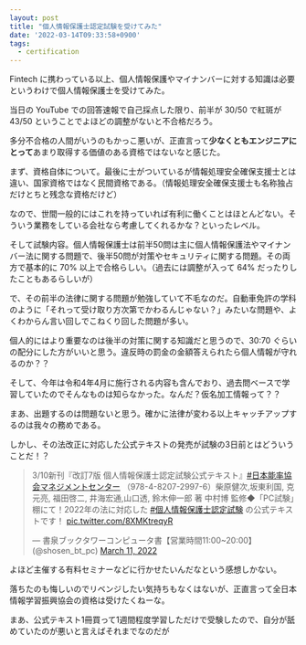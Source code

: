 ```yaml
---
layout: post
title: "個人情報保護士認定試験を受けてみた"
date: '2022-03-14T09:33:58+0900'
tags:
  - certification
---
```


Fintech に携わっている以上、個人情報保護やマイナンバーに対する知識は必要というわけで個人情報保護士を受けてみた。

当日の YouTube での回答速報で自己採点した限り、前半が 30/50 で紅斑が 43/50 ということでよほどの調整がないと不合格だろう。

多分不合格の人間がいうのもかっこ悪いが、正直言って**少なくともエンジニアにとって**あまり取得する価値のある資格ではないなと感じた。

まず、資格自体について。最後に士がついているが情報処理安全確保支援士とは違い、国家資格ではなく民間資格である。（情報処理安全確保支援士も名称独占だけとちと残念な資格だけど）

なので、世間一般的にはこれを持っていれば有利に働くことはほとんどない。そういう業務をしている会社なら考慮してくれるかな？といったレベル。

そして試験内容。個人情報保護士は前半50問は主に個人情報保護法やマイナンバー法に関する問題で、後半50問が対策やセキュリティに関する問題。その両方で基本的に 70% 以上で合格らしい。（過去には調整が入って 64% だったりしたこともあるらしいが）

で、その前半の法律に関する問題が勉強していて不毛なのだ。自動車免許の学科のように「それって受け取り方次第でかわるんじゃない？」みたいな問題や、よくわからん言い回しでこねくり回した問題が多い。

個人的にはより重要なのは後半の対策に関する知識だと思うので、30:70 ぐらいの配分にした方がいいと思う。違反時の罰金の金額答えられたら個人情報が守れるのか？？

そして、今年は令和4年4月に施行される内容も含んでおり、過去問ベースで学習していたのでそんなものは知らなかった。なんだ？仮名加工情報って？？

まあ、出題するのは問題ないと思う。確かに法律が変わる以上キャッチアップするのは我々の務めである。

しかし、その法改正に対応した公式テキストの発売が試験の3日前とはどういうことだ！？

<blockquote class="twitter-tweet"><p lang="ja" dir="ltr">3/10新刊『改訂7版 個人情報保護士認定試験公式テキスト』<a href="https://twitter.com/hashtag/%E6%97%A5%E6%9C%AC%E8%83%BD%E7%8E%87%E5%8D%94%E4%BC%9A%E3%83%9E%E3%83%8D%E3%82%B8%E3%83%A1%E3%83%B3%E3%83%88%E3%82%BB%E3%83%B3%E3%82%BF%E3%83%BC?src=hash&amp;ref_src=twsrc%5Etfw">#日本能率協会マネジメントセンター</a> （978-4-8207-2997-6）柴原健次,坂東利国, 克元亮, 福田啓二, 井海宏通,山口透, 鈴木伸一郎 著 中村博 監修◆「PC試験」棚にて！2022年の法に対応した <a href="https://twitter.com/hashtag/%E5%80%8B%E4%BA%BA%E6%83%85%E5%A0%B1%E4%BF%9D%E8%AD%B7%E5%A3%AB%E8%AA%8D%E5%AE%9A%E8%A9%A6%E9%A8%93?src=hash&amp;ref_src=twsrc%5Etfw">#個人情報保護士認定試験</a> の公式テキストです！ <a href="https://t.co/8XMKtreqyR">pic.twitter.com/8XMKtreqyR</a></p>&mdash; 書泉ブックタワーコンピュータ書【営業時間11:00~20:00】 (@shosen_bt_pc) <a href="https://twitter.com/shosen_bt_pc/status/1502226429098233857?ref_src=twsrc%5Etfw">March 11, 2022</a></blockquote> <script async src="https://platform.twitter.com/widgets.js" charset="utf-8"></script>

よほど主催する有料セミナーなどに行かせたいんだなという感想しかない。

落ちたのも悔しいのでリベンジしたい気持ちもなくはないが、正直言って全日本情報学習振興協会の資格は受けたくねーな。

まあ、公式テキスト1冊買って1週間程度学習しただけで受験したので、自分が舐めていたのが悪いと言えばそれまでなのだが
